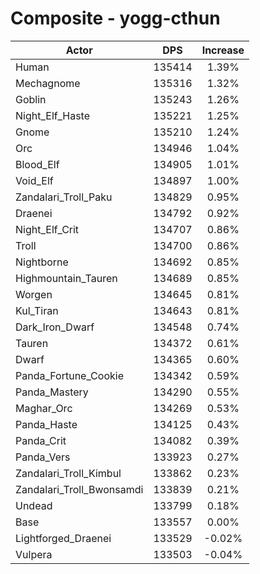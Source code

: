 # Composite - yogg-cthun
| Actor | DPS | Increase |
|---|:---:|:---:|
|Human|135414|1.39%|
|Mechagnome|135316|1.32%|
|Goblin|135243|1.26%|
|Night_Elf_Haste|135221|1.25%|
|Gnome|135210|1.24%|
|Orc|134946|1.04%|
|Blood_Elf|134905|1.01%|
|Void_Elf|134897|1.00%|
|Zandalari_Troll_Paku|134829|0.95%|
|Draenei|134792|0.92%|
|Night_Elf_Crit|134707|0.86%|
|Troll|134700|0.86%|
|Nightborne|134692|0.85%|
|Highmountain_Tauren|134689|0.85%|
|Worgen|134645|0.81%|
|Kul_Tiran|134643|0.81%|
|Dark_Iron_Dwarf|134548|0.74%|
|Tauren|134372|0.61%|
|Dwarf|134365|0.60%|
|Panda_Fortune_Cookie|134342|0.59%|
|Panda_Mastery|134290|0.55%|
|Maghar_Orc|134269|0.53%|
|Panda_Haste|134125|0.43%|
|Panda_Crit|134082|0.39%|
|Panda_Vers|133923|0.27%|
|Zandalari_Troll_Kimbul|133862|0.23%|
|Zandalari_Troll_Bwonsamdi|133839|0.21%|
|Undead|133799|0.18%|
|Base|133557|0.00%|
|Lightforged_Draenei|133529|-0.02%|
|Vulpera|133503|-0.04%|
